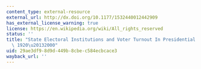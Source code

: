 ```yaml
---
content_type: external-resource
external_url: http://dx.doi.org/10.1177/1532440012442909
has_external_license_warning: true
license: https://en.wikipedia.org/wiki/All_rights_reserved
status: ''
title: "State Electoral Institutions and Voter Turnout In Presidential Elections,\
  \ 1920\u20132000"
uid: 29ae3df9-8d9d-449b-8cbe-c584ecbcace3
wayback_url: ''
---
```

